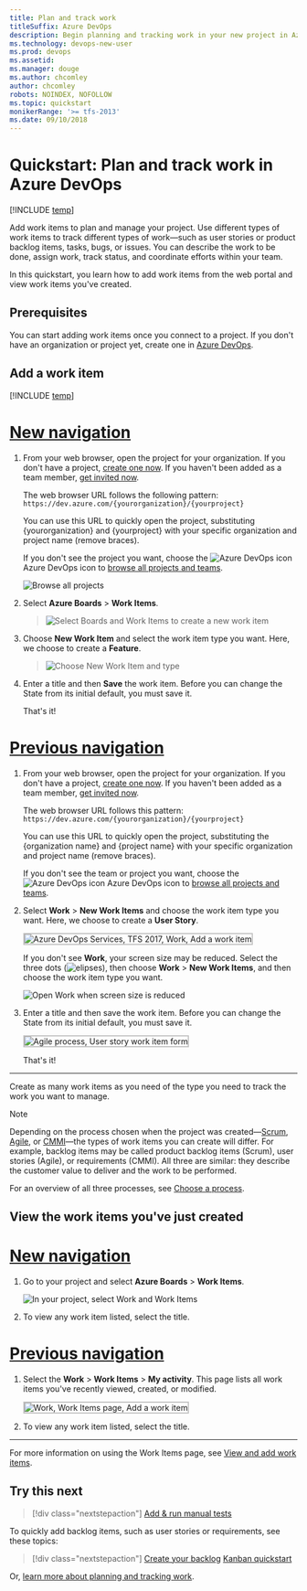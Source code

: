 ```yaml
---
title: Plan and track work 
titleSuffix: Azure DevOps
description: Begin planning and tracking work in your new project in Azure DevOps 
ms.technology: devops-new-user 
ms.prod: devops
ms.assetid: 
ms.manager: douge
ms.author: chcomley
author: chcomley
robots: NOINDEX, NOFOLLOW
ms.topic: quickstart
monikerRange: '>= tfs-2013'
ms.date: 09/10/2018
---
```


# Quickstart: Plan and track work in Azure DevOps

[!INCLUDE [temp](../_shared/version-vsts-tfs-all-versions.md)]

Add work items to plan and manage your project. Use different types of work items to track different types of work&mdash;such as user stories or product backlog items, tasks, bugs, or issues. You can describe the work to be done, assign work, track status, and coordinate efforts within your team.

In this quickstart, you learn how to add work items from the web portal and view work items you've created.

<a id="define-new-work">  </a>

## Prerequisites

You can start adding work items once you connect to a project. If you don't have an organization or project yet, create one in [Azure DevOps](sign-up-invite-teammates.md).

## Add a work item

[!INCLUDE [temp](../boards/_shared/new-agile-hubs-feature.md)]

# [New navigation](#tab/new-nav)

1. From your web browser, open the project for your organization. If you don't have a project, [create one now](sign-up-invite-teammates.md). If you haven't been added as a team member, [get invited now](sign-up-invite-teammates.md#invite-others).

	The web browser URL follows the following pattern: ```https://dev.azure.com/{yourorganization}/{yourproject}```  

	You can use this URL to quickly open the project, substituting {yourorganization} and {yourproject} with your specific organization and project name (remove braces).

	If you don't see the project you want, choose the ![Azure DevOps icon](../_img/icons/project-icon.png) Azure DevOps icon to [browse all projects and teams](../project/navigation/work-across-projects.md).  

	![Browse all projects](_img/plan-track-work/browse-all-projects-vert.png)

2.	Select **Azure Boards** > **Work Items**.

    >![Select Boards and Work Items to create a new work item](_img/plan-track-work/project-select-work-items-vert.png)

3. Choose **New Work Item** and select the work item type you want.  Here, we choose to create a **Feature**.

   >![Choose New Work Item and type](_img/plan-track-work/new-work-item-select-type-vert.png)

4. Enter a title and then **Save** the work item. Before you can change the State from its initial default, you must save it.  

	That's it!

# [Previous navigation](#tab/previous-nav)

1. From your web browser, open the project for your organization. If you don't have a project, [create one now](sign-up-invite-teammates.md). If you haven't been added as a team member, [get invited now](sign-up-invite-teammates.md#invite-others).

	The web browser URL follows this pattern: ```https://dev.azure.com/{yourorganization}/{yourproject}```  

	You can use this URL to quickly open the project, substituting the {organization name} and {project name} with your specific organization and project name (remove braces). 

	If you don't see the team or project you want, choose the ![Azure DevOps icon](../_img/icons/project-icon.png) Azure DevOps icon to [browse all projects and teams](../project/navigation/work-across-projects.md).  

2.	Select **Work** > **New Work Items** and choose the work item type you want.  Here, we choose to create a **User Story**. 

	<img src="../boards/backlogs/_img/add-work-items-choose-user-story.png" alt="Azure DevOps Services, TFS 2017, Work, Add a work item" style="border: 2px solid #C3C3C3;" /> 

	If you don't see **Work**, your screen size may be reduced. Select the three dots (![elipses](../_shared/_img/ellipses-reduced-screen-size.png)), then choose **Work** > **New Work Items**, and then choose the work item type you want.

	![Open Work when screen size is reduced](_img/plan-track-work/open-work-hub-reduced-screen-size.png) 

1. Enter a title and then save the work item. Before you can change the State from its initial default, you must save it.  

	<img src="../boards/backlogs/_img/add-new-work-item-vsts-user-story.png" alt="Agile process, User story work item form" style="border: 2px solid #C3C3C3;" />  

	That's it!
---

Create as many work items as you need of the type you need to track the work you want to manage.  

>[!NOTE]  
>Depending on the process chosen when the project was created&mdash;[Scrum](../boards/work-items/guidance/scrum-process.md), 
[Agile](../boards/work-items/guidance/agile-process.md), or [CMMI](../boards/work-items/guidance/cmmi-process.md)&mdash;the types of work items you can create will differ. For example, backlog items may be called product backlog items (Scrum), user stories (Agile), or requirements (CMMI). All three are similar: they describe the customer value to deliver and the work to be performed.
>
> For an overview of all three processes, see [Choose a process](../boards/work-items/guidance/choose-process.md).


## View the work items you've just created  

# [New navigation](#tab/new-nav)

1. Go to your project and select **Azure Boards** > **Work Items**.

   ![In your project, select Work and Work Items](_img/plan-track-work/project-select-work-items-vert.png)
2. To view any work item listed, select the title.

# [Previous navigation](#tab/previous-nav)

1. Select the **Work** > **Work Items** > **My activity**. This page lists all work items you've recently viewed, created, or modified.

	<img src="_img/plan-track-work/view-work-item-activity.png" alt="Work, Work Items page, Add a work item" style="border: 2px solid #C3C3C3;" />

2. To view any work item listed, select the title.

---

For more information on using the Work Items page, see [View and add work items](../boards/work-items/view-add-work-items.md).

## Try this next  
 
> [!div class="nextstepaction"]
> [Add & run manual tests](add-run-manual-tests.md)
 
To quickly add backlog items, such as user stories or requirements, see these topics:  
> [!div class="nextstepaction"]
> [Create your backlog](../boards/backlogs/create-your-backlog.md)
> [Kanban quickstart](../boards/boards/kanban-quickstart.md) 

Or, [learn more about planning and tracking work](../boards/work-items/index.md).
 
